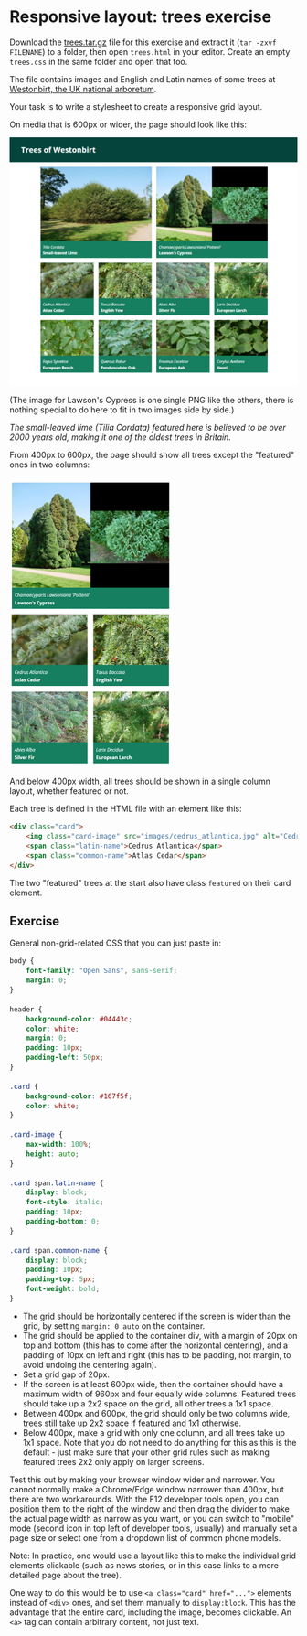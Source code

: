 # Responsive layout: trees exercise

Download the [trees.tar.gz](./trees.tar.gz) file for this exercise and extract it (`tar -zxvf FILENAME`) to a folder, then open `trees.html` in your editor. Create an empty `trees.css` in the same folder and open that too.

The file contains images and English and Latin names of some trees at [Westonbirt, the UK national arboretum](https://www.forestryengland.uk/westonbirt-the-national-arboretum).

Your task is to write a stylesheet to create a responsive grid layout.

On media that is 600px or wider, the page should look like this:

![4 column layout above 600px](./trees-wide.png)

(The image for Lawson's Cypress is one single PNG like the others, there is nothing special to do here to fit in two images side by side.)

_The small-leaved lime (Tilia Cordata) featured here is believed to be over 2000 years old, making it one of the oldest trees in Britain._

From 400px to 600px, the page should show all trees except the "featured" ones in two columns:

![2 column layout above 400px](./trees-medium.png)

And below 400px width, all trees should be shown in a single column layout, whether featured or not.

Each tree is defined in the HTML file with an element like this:

```html
<div class="card">
    <img class="card-image" src="images/cedrus_atlantica.jpg" alt="Cedrus Atlantica"/>
    <span class="latin-name">Cedrus Atlantica</span>
    <span class="common-name">Atlas Cedar</span>
</div>
```

The two "featured" trees at the start also have class `featured` on their card element.

## Exercise

General non-grid-related CSS that you can just paste in:

```css
body {
    font-family: "Open Sans", sans-serif;
    margin: 0;
}

header {
    background-color: #04443c;
    color: white;
    margin: 0;
    padding: 10px;
    padding-left: 50px;
}

.card {
    background-color: #167f5f;
    color: white;
}

.card-image {
    max-width: 100%;
    height: auto;
}

.card span.latin-name {
    display: block;
    font-style: italic;
    padding: 10px;
    padding-bottom: 0;
}

.card span.common-name {
    display: block;
    padding: 10px;
    padding-top: 5px;
    font-weight: bold;
}
```

  - The grid should be horizontally centered if the screen is wider than the grid, by setting `margin: 0 auto` on the container.
  - The grid should be applied to the container div, with  a margin of 20px on top and bottom (this has to come after the horizontal centering), and a padding of 10px on left and right (this has to be padding, not margin, to avoid undoing the centering again).
  - Set a grid gap of 20px.
  - If the screen is at least 600px wide, then the container should have a maximum width of 960px and four equally wide columns. Featured trees should take up a 2x2 space on the grid, all other trees a 1x1 space.
  - Between 400px and 600px, the grid should only be two columns wide, trees still take up 2x2 space if featured and 1x1 otherwise.
  - Below 400px, make a grid with only one column, and all trees take up 1x1 space. Note that you do not need to do anything for this as this is the default - just make sure that your other grid rules such as making featured trees 2x2 only apply on larger screens.

Test this out by making your browser window wider and narrower. You cannot normally make a Chrome/Edge window narrower than 400px, but there are two workarounds. With the F12 developer tools open, you can position them to the right of the window and then drag the divider to make the actual page width as narrow as you want, or you can switch to "mobile" mode (second icon in top left of developer tools, usually) and manually set a page size or select one from a dropdown list of common phone models.

Note: In practice, one would use a layout like this to make the individual grid elements clickable (such as news stories, or in this case links to a more detailed page about the tree).

One way to do this would be to use `<a class="card" href="...">` elements instead of `<div>` ones, and set them manually to `display:block`. This has the advantage that the entire card, including the image, becomes clickable. An `<a>` tag can contain arbitrary content, not just text.
